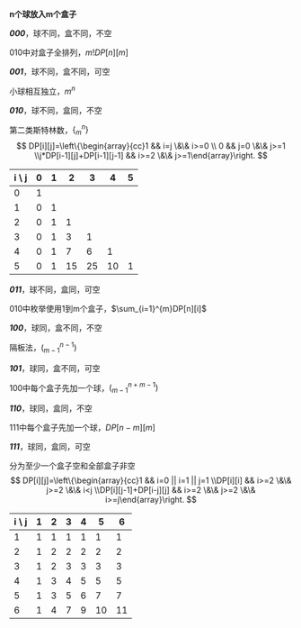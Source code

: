 **n个球放入m个盒子**

***000***，球不同，盒不同，不空

010中对盒子全排列，$m!DP[n][m]$



***001***，球不同，盒不同，可空

小球相互独立，$m^n$



***010***，球不同，盒同，不空

第二类斯特林数，$\{^n_m\}$
$$
DP[i][j]=\left\{\begin{array}{cc}1 && i=j \&\& i>=0 \\ 0 && j=0 \&\& j>=1 \\j*DP[i-1][j]+DP[i-1][j-1] && i>=2 \&\& j>=1\end{array}\right.
$$

| i \ j | 0    | 1    | 2    | 3    | 4    | 5    |
| ----- | ---- | ---- | ---- | ---- | ---- | ---- |
| 0     | 1    |      |      |      |      |      |
| 1     | 0    | 1    |      |      |      |      |
| 2     | 0    | 1    | 1    |      |      |      |
| 3     | 0    | 1    | 3    | 1    |      |      |
| 4     | 0    | 1    | 7    | 6    | 1    |      |
| 5     | 0    | 1    | 15   | 25   | 10   | 1    |



***011***，球不同，盒同，可空

010中枚举使用1到m个盒子，$\sum_{i=1}^{m}DP[n][i]$



***100***，球同，盒不同，不空

隔板法，$(^{n-1}_{m-1})$



***101***，球同，盒不同，可空

100中每个盒子先加一个球，$(^{n+m-1}_{m-1})$



***110***，球同，盒同，不空

111中每个盒子先加一个球，$DP[n-m][m]$



***111***，球同，盒同，可空

分为至少一个盒子空和全部盒子非空
$$
DP[i][j]=\left\{\begin{array}{cc}1 && i=0 || i=1 || j=1 \\DP[i][i] && i>=2 \&\& j>=2 \&\& i<j \\DP[i][j-1]+DP[i-j][j] && i>=2 \&\& j>=2 \&\& i>=j\end{array}\right.
$$

| i \ j | 1    | 2    | 3    | 4    | 5    | 6    |
| ----- | ---- | ---- | ---- | ---- | ---- | ---- |
| 1     | 1    | 1    | 1    | 1    | 1    | 1    |
| 2     | 1    | 2    | 2    | 2    | 2    | 2    |
| 3     | 1    | 2    | 3    | 3    | 3    | 3    |
| 4     | 1    | 3    | 4    | 5    | 5    | 5    |
| 5     | 1    | 3    | 5    | 6    | 7    | 7    |
| 6     | 1    | 4    | 7    | 9    | 10   | 11   |